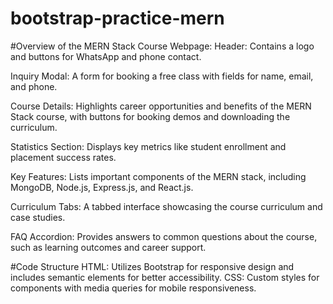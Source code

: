 # bootstrap-practice-mern

#Overview of the MERN Stack Course Webpage:
Header: Contains a logo and buttons for WhatsApp and phone contact.

Inquiry Modal: A form for booking a free class with fields for name, email, and phone.

Course Details: Highlights career opportunities and benefits of the MERN Stack course, with buttons for booking demos and downloading the curriculum.

Statistics Section: Displays key metrics like student enrollment and placement success rates.

Key Features: Lists important components of the MERN stack, including MongoDB, Node.js, Express.js, and React.js.

Curriculum Tabs: A tabbed interface showcasing the course curriculum and case studies.

FAQ Accordion: Provides answers to common questions about the course, such as learning outcomes and career support.

#Code Structure
HTML: Utilizes Bootstrap for responsive design and includes semantic elements for better accessibility.
CSS: Custom styles for components with media queries for mobile responsiveness.
